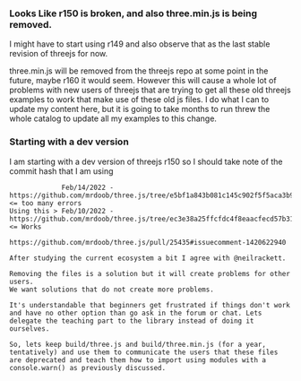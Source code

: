 ### Looks Like r150 is broken, and also three.min.js is being removed.

I might have to start using r149 and also observe that as the last stable revision of threejs for now.

three.min.js will be removed from the threejs repo at some point in the future, maybe r160 it would seem. However this will cause a whole lot of problems with new users of threejs that are trying to get all these old threejs examples to work that make use of these old js files. I do what I can to update my content here, but it is going to take months to run threw the whole catalog to update all my examples to this change.

### Starting with a dev version

I am starting with a dev version of threejs r150 so I should take note of the commit hash that I am using

```
             Feb/14/2022 - https://github.com/mrdoob/three.js/tree/e5bf1a843b081c145c902f5f5aca3b91f96fab5b/ <= too many errors
Using this > Feb/10/2022 - https://github.com/mrdoob/three.js/tree/ec3e38a25ffcfdc4f8eaacfecd57b317900bb595/ <= Works
```

```
https://github.com/mrdoob/three.js/pull/25435#issuecomment-1420622940

After studying the current ecosystem a bit I agree with @neilrackett.
 
Removing the files is a solution but it will create problems for other users.
We want solutions that do not create more problems.
 
It's understandable that beginners get frustrated if things don't work and have no other option than go ask in the forum or chat. Lets delegate the teaching part to the library instead of doing it ourselves.
 
So, lets keep build/three.js and build/three.min.js (for a year, tentatively) and use them to communicate the users that these files are deprecated and teach them how to import using modules with a console.warn() as previously discussed.
```